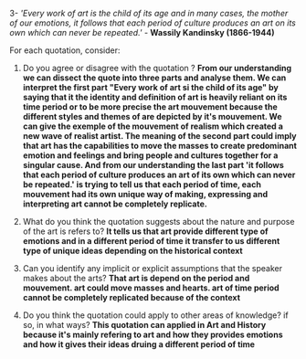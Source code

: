 3-  *'Every work of art is the child of its age and in many cases, the mother of our emotions, it follows that each period of culture produces an art on its own which can never be repeated.'*  - **Wassily Kandinsky (1866-1944)** 

For each quotation, consider: 
1. Do you agree or disagree with the quotation ? 
**From our understanding we can dissect the quote into three parts and analyse them. We can interpret the first part "Every work of art si the child of its age" by saying that it the identity and definition of art is heavily reliant on its time period or to be more precise the art mouvement because the different styles and themes of are depicted by it's mouvement. We can give the exemple of the mouvement of realism which created a new wave of realist artist. The meaning of the second part could imply that art has the capabilities to move the masses to create predominant emotion and feelings and bring people and cultures together for a singular cause. And from our understanding the last part 'it follows that each period of culture produces an art of its own which can never be repeated.' is trying to tell us that each period of time, each mouvement had its own unique way of making, expressing and interpreting art cannot be completely replicate.**

2. What do you think the quotation suggests about the nature and purpose of the art is refers to? 
**It tells us that art provide different type of emotions and in a different period of time it transfer to us different type of unique ideas depending on the historical context**

3. Can you identify any implicit or explicit assumptions that the speaker makes about the arts? 
**That art is depend on the period and mouvement. art could move masses and hearts. art of time period cannot be completely replicated because of the context**

4. Do you think the quotation could apply to other areas of knowledge? if so, in what ways?
**This quotation can applied in Art and History because it's mainly refering to art and how they provides emotions and how it gives their ideas druing a different period of time**